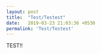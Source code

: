 ```yaml
---
layout: post
title:  "Test/Testest"
date:   2019-03-23 21:03:36 +0530
permalink: 'Test/Testest'
---
```


TEST!!